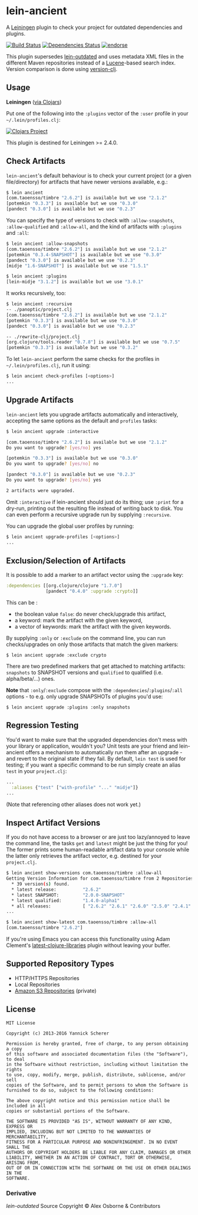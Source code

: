 # lein-ancient

A [Leiningen](https://github.com/technomancy/leiningen) plugin to check your project for outdated
dependencies and plugins.

[![Build Status](https://travis-ci.org/xsc/lein-ancient.svg?branch=master)](https://travis-ci.org/xsc/lein-ancient)
[![Dependencies Status](http://jarkeeper.com/xsc/lein-ancient/status.svg)](http://jarkeeper.com/xsc/lein-ancient)
[![endorse](https://api.coderwall.com/xsc/endorsecount.png)](https://coderwall.com/xsc)

This plugin supersedes [lein-outdated](https://github.com/ato/lein-outdated) and uses metadata
XML files in the different Maven repositories instead of a [Lucene](http://lucene.apache.org/core/)-based
search index. Version comparison is done using [version-clj](https://github.com/xsc/version-clj).

## Usage

__Leiningen__ ([via Clojars](https://clojars.org/lein-ancient))

Put one of the following into the `:plugins` vector of the `:user` profile in your `~/.lein/profiles.clj`:

[![Clojars Project](http://clojars.org/lein-ancient/latest-version.svg)](http://clojars.org/lein-ancient)

This plugin is destined for Leiningen >= 2.4.0.

## Check Artifacts

`lein-ancient`'s default behaviour is to check your current project (or a given file/directory) for
artifacts that have newer versions available, e.g.:

```bash
$ lein ancient
[com.taoensso/timbre "2.6.2"] is available but we use "2.1.2"
[potemkin "0.3.3"] is available but we use "0.3.0"
[pandect "0.3.0"] is available but we use "0.2.3"
```

You can specify the type of versions to check with `:allow-snapshots`, `:allow-qualified` and
`:allow-all`, and the kind of artifacts with `:plugins` and `:all`:

```bash
$ lein ancient :allow-snapshots
[com.taoensso/timbre "2.6.2"] is available but we use "2.1.2"
[potemkin "0.3.4-SNAPSHOT"] is available but we use "0.3.0"
[pandect "0.3.0"] is available but we use "0.2.3"
[midje "1.6-SNAPSHOT"] is available but we use "1.5.1"

$ lein ancient :plugins
[lein-midje "3.1.2"] is available but we use "3.0.1"
```

It works recursively, too:

```bash
$ lein ancient :recursive
-- ./panoptic/project.clj
[com.taoensso/timbre "2.6.2"] is available but we use "2.1.2"
[potemkin "0.3.3"] is available but we use "0.3.0"
[pandect "0.3.0"] is available but we use "0.2.3"

-- ./rewrite-clj/project.clj
[org.clojure/tools.reader "0.7.8"] is available but we use "0.7.5"
[potemkin "0.3.3"] is available but we use "0.3.2"
```

To let `lein-ancient` perform the same checks for the profiles in `~/.lein/profiles.clj`, run
it using:

```bash
$ lein ancient check-profiles [<options>]
...
```

## Upgrade Artifacts

`lein-ancient` lets you upgrade artifacts automatically and interactively, accepting
the same options as the default and `profiles` tasks:

```bash
$ lein ancient upgrade :interactive

[com.taoensso/timbre "2.6.2"] is available but we use "2.1.2"
Do you want to upgrade? [yes/no] yes

[potemkin "0.3.3"] is available but we use "0.3.0"
Do you want to upgrade? [yes/no] no

[pandect "0.3.0"] is available but we use "0.2.3"
Do you want to upgrade? [yes/no] yes

2 artifacts were upgraded.
```

Omit `:interactive` if lein-ancient should just do its thing; use `:print` for a dry-run,
printing out the resulting file instead of writing back to disk. You can even perform a
recursive upgrade run by supplying `:recursive`.

You can upgrade the global user profiles by running:

```bash
$ lein ancient upgrade-profiles [<options>]
...
```

## Exclusion/Selection of Artifacts

It is possible to add a marker to an artifact vector using the `:upgrade` key:

```clojure
:dependencies [[org.clojure/clojure "1.7.0"]
               [pandect "0.4.0" :upgrade :crypto]]
```

This can be :

- the boolean value `false`: do never check/upgrade this artifact,
- a keyword: mark the artifact with the given keyword,
- a vector of keywords: mark the artifact with the given keywords.

By supplying `:only` or `:exclude` on the command line, you can run
checks/upgrades on only those artifacts that match the given markers:

```
$ lein ancient upgrade :exclude crypto
```

There are two predefined markers that get attached to matching artifacts:
`snapshots` to SNAPSHOT versions and `qualified` to qualified (i.e.
alpha/beta/...) ones.

 __Note__ that `:only`/`:exclude` compose with the
`:dependencies`/`:plugins`/`:all` options - to e.g. only upgrade SNAPSHOTs of
plugins you'd use:

```
$ lein ancient upgrade :plugins :only snapshots
```

## Regression Testing

You'd want to make sure that the upgraded dependencies don't mess with your library or application,
wouldn't you? Unit tests are your friend and lein-ancient offers a mechanism to automatically run
them after an upgrade - and revert to the original state if they fail. By default, `lein test` is
used for testing; if you want a specific command to be run simply create an alias `test` in your
`project.clj`:

```clojure
...
  :aliases {"test" ["with-profile" "..." "midje"]}
...
```

(Note that referencing other aliases does not work yet.)

## Inspect Artifact Versions

If you do not have access to a browser or are just too lazy/annoyed to leave the command line, the tasks
`get` and `latest` might be just the thing for you! The former prints some human-readable artifact data
to your console while the latter only retrieves the artifact vector, e.g. destined for your `project.clj`.

```bash
$ lein ancient show-versions com.taoensso/timbre :allow-all
Getting Version Information for com.taoensso/timbre from 2 Repositories ...
  * 39 version(s) found.
  * latest release:          "2.6.2"
  * latest SNAPSHOT:         "2.0.0-SNAPSHOT"
  * latest qualified:        "1.4.0-alpha1"
  * all releases:            [ "2.6.2" "2.6.1" "2.6.0" "2.5.0" "2.4.1" ...
...

$ lein ancient show-latest com.taoensso/timbre :allow-all
[com.taoensso/timbre "2.6.2"]
```

If you're using Emacs you can access this functionality using Adam Clement's
[latest-clojure-libraries](https://github.com/AdamClements/latest-clojure-libraries)
plugin without leaving your buffer.

## Supported Repository Types

- HTTP/HTTPS Repositories
- Local Repositories
- [Amazon S3 Repositories](https://github.com/technomancy/s3-wagon-private) (private)

## License

```
MIT License

Copyright (c) 2013-2016 Yannick Scherer

Permission is hereby granted, free of charge, to any person obtaining a copy
of this software and associated documentation files (the "Software"), to deal
in the Software without restriction, including without limitation the rights
to use, copy, modify, merge, publish, distribute, sublicense, and/or sell
copies of the Software, and to permit persons to whom the Software is
furnished to do so, subject to the following conditions:

The above copyright notice and this permission notice shall be included in all
copies or substantial portions of the Software.

THE SOFTWARE IS PROVIDED "AS IS", WITHOUT WARRANTY OF ANY KIND, EXPRESS OR
IMPLIED, INCLUDING BUT NOT LIMITED TO THE WARRANTIES OF MERCHANTABILITY,
FITNESS FOR A PARTICULAR PURPOSE AND NONINFRINGEMENT. IN NO EVENT SHALL THE
AUTHORS OR COPYRIGHT HOLDERS BE LIABLE FOR ANY CLAIM, DAMAGES OR OTHER
LIABILITY, WHETHER IN AN ACTION OF CONTRACT, TORT OR OTHERWISE, ARISING FROM,
OUT OF OR IN CONNECTION WITH THE SOFTWARE OR THE USE OR OTHER DEALINGS IN THE
SOFTWARE.
```

### Derivative

_lein-outdated_ Source Copyright &copy; Alex Osborne &amp; Contributors

